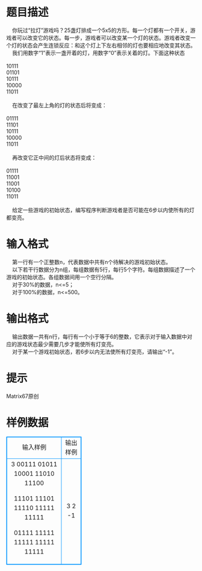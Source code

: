 # 

 
 # 题目描述 
&nbsp;&nbsp;&nbsp;&nbsp;你玩过“拉灯”游戏吗？25盏灯排成一个5x5的方形。每一个灯都有一个开关，游戏者可以改变它的状态。每一步，游戏者可以改变某一个灯的状态。游戏者改变一个灯的状态会产生连锁反应：和这个灯上下左右相邻的灯也要相应地改变其状态。<BR>&nbsp;&nbsp;&nbsp;&nbsp;我们用数字“1”表示一盏开着的灯，用数字“0”表示关着的灯。下面这种状态<BR><BR>10111<BR>01101<BR>10111<BR>10000<BR>11011<BR><BR>&nbsp;&nbsp;&nbsp;&nbsp;在改变了最左上角的灯的状态后将变成：<BR><BR>01111<BR>11101<BR>10111<BR>10000<BR>11011<BR><BR>&nbsp;&nbsp;&nbsp;&nbsp;再改变它正中间的灯后状态将变成：<BR><BR>01111<BR>11001<BR>11001<BR>10100<BR>11011<BR><BR>&nbsp;&nbsp;&nbsp;&nbsp;给定一些游戏的初始状态，编写程序判断游戏者是否可能在6步以内使所有的灯都变亮。 

 
 # 输入格式 
&nbsp;&nbsp;&nbsp;&nbsp;第一行有一个正整数n，代表数据中共有n个待解决的游戏初始状态。<BR>&nbsp;&nbsp;&nbsp;&nbsp;以下若干行数据分为n组，每组数据有5行，每行5个字符。每组数据描述了一个游戏的初始状态。各组数据间用一个空行分隔。<BR>&nbsp;&nbsp;&nbsp;&nbsp;对于30%的数据，n&lt;=5；<BR>&nbsp;&nbsp;&nbsp;&nbsp;对于100%的数据，n&lt;=500。 

 
 # 输出格式 
&nbsp;&nbsp;&nbsp;&nbsp;输出数据一共有n行，每行有一个小于等于6的整数，它表示对于输入数据中对应的游戏状态最少需要几步才能使所有灯变亮。<BR>&nbsp;&nbsp;&nbsp;&nbsp;对于某一个游戏初始状态，若6步以内无法使所有灯变亮，请输出“-1”。 

 
 # 提示 
Matrix67原创 
# 样例数据
<style>
        table,table tr th, table tr td { border:1px solid #0094ff; }
        table { width: 200px; min-height: 25px; line-height: 25px; text-align: center; border-collapse: collapse;}   
    </style>
<table>
	<tr>
		<td>输入样例</td>
		<td>输出样例</td>
	</tr>
<tr><td>3
00111
01011
10001
11010
11100

11101
11101
11110
11111
11111

01111
11111
11111
11111
11111
</td><td>3
2
-1</td></tr></table>
